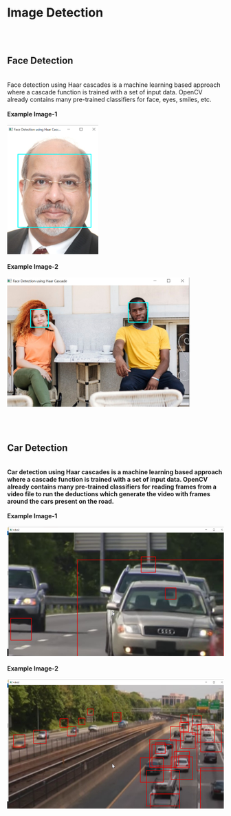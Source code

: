 # Image Detection
<br>
<br>
<h2> Face Detection </h2> <br>
Face detection using Haar cascades is a machine learning based approach where a cascade function is trained with a set of input data. 
OpenCV already contains many pre-trained classifiers for face, eyes, smiles, etc. <br> <br>
<b> Example Image-1 <br> <br>
<img src= "Images/Screenshot%20(1446).png" height=300> <br> <br>
<b> Example Image-2 <br> <br>
<img src= "Images/Screenshot%20(1448).png" height=300>  <br> <br>  <br> <br>

<h2> Car Detection </h2> <br>
Car detection using Haar cascades is a machine learning based approach where a cascade function is trained with a set of input data. 
OpenCV already contains many pre-trained classifiers for reading frames from a video file to run the deductions which generate the video with frames around the cars present on the road. <br> <br>
<b> Example Image-1 <br> <br>
<img src= "Images/Screenshot%20(1449).png" height=300> <br> <br>
<b> Example Image-2 <br> <br>
<img src= "Images/Screenshot%20(1450).png" height=300> 
